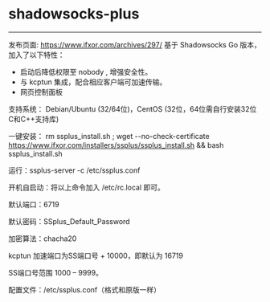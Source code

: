 # shadowsocks-plus
-----
发布页面: https://www.ifxor.com/archives/297/
基于 Shadowsocks Go 版本，加入了以下特性：

- 启动后降低权限至 nobody , 增强安全性。
- 与 kcptun 集成，配合相应客户端可加速传输。
- 网页控制面板

支持系统： Debian/Ubuntu (32/64位)，CentOS (32位，64位需自行安装32位C和C++支持库)

一键安装：
rm ssplus_install.sh ; wget --no-check-certificate https://www.ifxor.com/installers/ssplus/ssplus_install.sh && bash ssplus_install.sh

运行：ssplus-server -c /etc/ssplus.conf

开机自启动：将以上命令加入 /etc/rc.local 即可。

默认端口：6719

默认密码：SSplus_Default_Password

加密算法：chacha20

kcptun 加速端口为SS端口号 + 10000，即默认为 16719

SS端口号范围 1000 – 9999。

配置文件：/etc/ssplus.conf（格式和原版一样）
